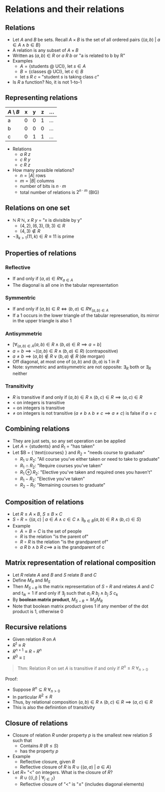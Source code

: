 # Relations and their relations

## Relations

- Let $A$ and $B$ be sets. Recall $A \times B$ is the set of all ordered pairs $\{ (a, b) \ \vert \ a \in A \land b \in B \}$
- A relation is any subset of $A \times B$
- Written as $(a, b) \in R$ or $a \ R \ b$ or "a is related to b by R"
- Examples
    - $A = \{ \text{students @ UCI} \}$, let $s \in A$
    - $B = \{ \text{classes @ UCI} \}$, let $c \in B$
    - let $s \ R \ c$ = "student $s$ is taking class $c$"
- Is $R$ a function? No, it is not 1-to-1

## Representing relations

| $A$ \ $B$  | x | y | z | $\dots$ |
|---|---|---|---|---|
| a | 0 | 0 | 1 | $\dots$ |
| b | 0 | 0 | 0 | $\dots$ |
| c | 0 | 1 | 1 | $\dots$ |

- Relations
    - $a \ R \ z$
    - $c \ R \ y$
    - $c \ R \ z$
- How many possible relations?
    - $n = \vert A \vert$ rows
    - $m = \vert B \vert$ columns
    - number of bits is $n \cdot m$
    - total number of relations is $2^{n \cdot m}$ (BIG)

## Relations on one set

- $\mathbb{N} \ R \ \mathbb{N}$, $x \ R \ y$ = "x is divisible by y"
    - $(4, 2),\, (6, 3),\, (9, 3) \in R$
    - $(4, 3) \notin R$
- $\neg \exists_{k > 1} (11, k) \in R \equiv \text{11 is prime}$

## Properties of relations

### Reflective

- If and only if $(a, a) \in R \forall_{a \in A}$
- The diagonal is all one in the tabular representation

### Symmentric

- If and only if $(a, b) \in R \iff (b, a) \in R \forall_{(a, b) \in A}$
- If a 1 occurs in the lower triangle of the tabular represenation, its mirror in the upper triangle is also 1

### Antisymmetric

- $\left[ \forall_{(a, b) \in A} (a, b) \in R \land (b, a) \in R \implies a = b \right]$
- $a = b \implies \neg ( (a, b) \in R \land (b, a) \in R)$ (contrapositive)
- $a \ne b \implies (a, b) \notin R \lor (b, a) \notin R$ (de morgan)
- Off diagonal, at most one of $(a, b)$ and $(b, a)$ is 1 in $R$
- Note: symmetric and antisymmetric are not opposite: $\exists_{R}$ both or $\exists_{R}$ neither

### Transitivity

- $R$ is transitive if and only if $(a, b) \in R \land (b, c) \in R \implies (a, c) \in R$
- $<$ on integers is transitive
- $=$ on integers is transitive
- $\ne$ on integers is not transitive ($a \ne b \land b \ne c \implies a \ne c$) is false if $a = c$

## Combining relations

- They are just sets, so any set operation can be applied
- Let $A = \{ \text{students} \}$ and $R_{1}$ = "has taken"
- Let $B = \{ \text{courses} \} and $R_{2}$ = "needs course to graduate"
    - $R_{1} \cup R_{2}$: "All course you've either taken or need to take to graduate"
    - $R_{1} \cap R_{2}$: "Require courses you've taken"
    - $R_{1} \oplus R_{2}$: "Elective you've taken and required ones you haven't"
    - $R_{1} - R_{2}$: "Elective you've taken"
    - $R_{2} - R_{1}$: "Remaining courses to graduate"

## Composition of relations

- Let $R \le A \times B$, $S \le B \times C$
- $S \circ R = \{ (a, c) \ \vert \ a \in A \land c \in C \land \exists_{b \in B} (a, b) \in R \land (b, c) \in S \}$
- Example
    - $A = B = C$ is the set of people
    - $R$ is the relation "is the parent of"
    - $R \circ R$ is the relation "is the grandparent of"
    - $a \ R \ b \land b \ R \ c \implies$ a is the grandparent of c

## Matrix representation of relational composition

- Let $R$ relate $A$ and $B$ and $S$ relate $B$ and $C$
- Define $M_{R}$ and $M_{S}$
- Then $M_{S \circ R}$ is the matrix representation of $S \circ R$ and relates $A$ and $C$ and $t_{ik} = 1$ if and only if $\exists_{j}$ such that $a_{i} \ R \ b_{j} \land b_{j} \ S \ c_{k}$ 
- By **boolean matrix product**, $M_{S \circ R} = M_{S}M_{R}$
- Note that boolean matrix product gives 1 if any member of the dot product is 1, otherwise 0

## Recursive relations

- Given relation $R$ on $A$
- $R^{1} \equiv R$
- $R^{n + 1} \equiv R \circ R^{n}$
- $R^{0} \equiv \mathbb{I}$

>Thm: Relation $R$ on set $A$ is transitive if and only if $R^{n} \le R \ \forall_{n > 0}$

Proof:

- Suppose $R^{n} \subseteq R \ \forall_{n > 0}$
- In particular $R^{2} \le R$
- Thus, by relational composition $(a, b) \in R \land (b, c) \in R \implies (a, c) \in R$
- This is also the definintion of transitivity

## Closure of relations

- Closure of relation $R$ under property $p$ is the smallest new relation $S$ such that
    - Contains $R$ ($R \le S$)
    - has the property $p$
- Example
    - Reflective closure, given $R$
    - Reflective closure of $R$ is $R \cup \{ (a, a) \ \vert \ a \in A \}$
- Let $R =$ "<" on integers. What is the closure of $R$?
    - $R \cup \{ (i, j) \ \vert \ \forall_{j \in \mathbb{Z}} \}$
    - Reflective closure of "<" is "$\le$" (includes diagonal elements) 